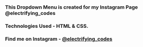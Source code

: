 ### This Dropdown Menu is created for my Instagram Page @electrifying_codes

### Technologies Used - HTML & CSS.

### Find me on Instagram - [@electrifying_codes][Instagram]

[Instagram]: https://www.instagram.com/electrifying_codes